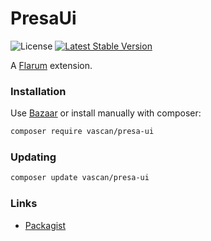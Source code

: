 # PresaUi

![License](https://img.shields.io/badge/license-MIT-blue.svg) [![Latest Stable Version](https://img.shields.io/packagist/v/vascan/presa-ui.svg)](https://packagist.org/packages/vascan/presa-ui)

A [Flarum](http://flarum.org) extension. 

### Installation

Use [Bazaar](https://discuss.flarum.org/d/5151-flagrow-bazaar-the-extension-marketplace) or install manually with composer:

```sh
composer require vascan/presa-ui
```

### Updating

```sh
composer update vascan/presa-ui
```

### Links

- [Packagist](https://packagist.org/packages/vascan/presa-ui)

